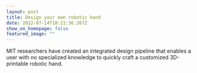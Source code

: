 ```yaml
---
layout: post
title: Design your own robotic hand
date: 2022-07-14T18:21:36.267Z
show_on_homepage: false
featured_image: ""
---
```

MIT researchers have created an integrated design pipeline that enables a user with no specialized knowledge to quickly craft a customized 3D-printable robotic hand.